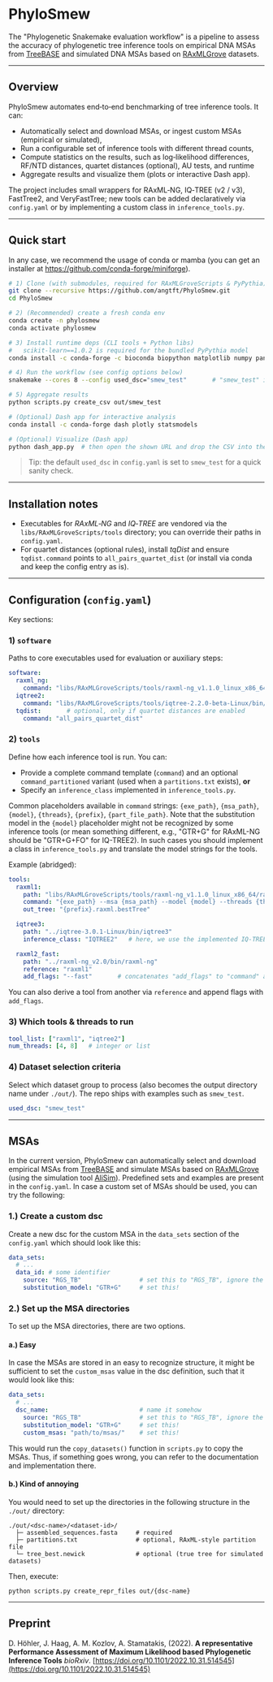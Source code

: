 # PhyloSmew

The "Phylogenetic Snakemake evaluation workflow" is a pipeline to assess the accuracy of phylogenetic tree inference tools on 
empirical DNA MSAs from [TreeBASE](https://www.treebase.org/treebase-web/home.html) and simulated DNA MSAs based on 
[RAxMLGrove](https://github.com/angtft/RAxMLGrove) datasets. 


---

## Overview
PhyloSmew automates end‑to‑end benchmarking of tree inference tools. It can:
- Automatically select and download MSAs, or ingest custom MSAs (empirical or simulated),
- Run a configurable set of inference tools with different thread counts,
- Compute statistics on the results, such as log‑likelihood differences, RF/NTD distances, quartet distances (optional), AU tests, and runtime
- Aggregate results and visualize them (plots or interactive Dash app).

The project includes small wrappers for RAxML‑NG, IQ‑TREE (v2 / v3), FastTree2, and VeryFastTree; new tools can be added declaratively via `config.yaml` or by implementing a custom class in `inference_tools.py`.

---

## Quick start
In any case, we recommend the usage of conda or mamba (you can get an installer at https://github.com/conda-forge/miniforge).

```bash
# 1) Clone (with submodules, required for RAxMLGroveScripts & PyPythia)
git clone --recursive https://github.com/angtft/PhyloSmew.git
cd PhyloSmew

# 2) (Recommended) create a fresh conda env
conda create -n phylosmew
conda activate phylosmew

# 3) Install runtime deps (CLI tools + Python libs)
#   scikit-learn==1.0.2 is required for the bundled PyPythia model
conda install -c conda-forge -c bioconda biopython matplotlib numpy pandas scikit-learn==1.0.2 snakemake tqdist ete3 scikit-optimize consel

# 4) Run the workflow (see config options below)
snakemake --cores 8 --config used_dsc="smew_test"       # "smew_test" is the name of a predefined test run in the 'config.yaml'

# 5) Aggregate results
python scripts.py create_csv out/smew_test

# (Optional) Dash app for interactive analysis
conda install -c conda-forge dash plotly statsmodels

# (Optional) Visualize (Dash app)
python dash_app.py  # then open the shown URL and drop the CSV into the uploader
```

> Tip: the default `used_dsc` in `config.yaml` is set to `smew_test` for a quick sanity check.

---

## Installation notes
- Executables for *RAxML‑NG* and *IQ‑TREE* are vendored via the `libs/RAxMLGroveScripts/tools` directory; you can override their paths in `config.yaml`.
- For quartet distances (optional rules), install *tqDist* and ensure `tqdist.command` points to `all_pairs_quartet_dist` (or install via conda and keep the config entry as is).

---

## Configuration (`config.yaml`)
Key sections:

### 1) `software`
Paths to core executables used for evaluation or auxiliary steps:
```yaml
software:
  raxml_ng:
    command: "libs/RAxMLGroveScripts/tools/raxml-ng_v1.1.0_linux_x86_64/raxml-ng"
  iqtree2:
    command: "libs/RAxMLGroveScripts/tools/iqtree-2.2.0-beta-Linux/bin/iqtree2"
  tqdist:       # optional, only if quartet distances are enabled
    command: "all_pairs_quartet_dist"
```

### 2) `tools`
Define how each inference tool is run. You can:
- Provide a complete command template (`command`) and an optional `command_partitioned` variant (used when a `partitions.txt` exists), **or**
- Specify an `inference_class` implemented in `inference_tools.py`.

Common placeholders available in `command` strings:
`{exe_path}`, `{msa_path}`, `{model}`, `{threads}`, `{prefix}`, `{part_file_path}`.
Note that the substitution model in the `{model}` placeholder might not be recognized by some inference tools (or mean something different, e.g., "GTR+G" for RAxML-NG 
should be "GTR+G+FO" for IQ-TREE2). In such cases you should implement a class in `inference_tools.py` and translate the model strings for the tools.

Example (abridged):
```yaml
tools:
  raxml1:
    path: "libs/RAxMLGroveScripts/tools/raxml-ng_v1.1.0_linux_x86_64/raxml-ng"
    command: "{exe_path} --msa {msa_path} --model {model} --threads {threads} --prefix {prefix} --force perf_threads"
    out_tree: "{prefix}.raxml.bestTree"

  iqtree3:
    path: "../iqtree-3.0.1-Linux/bin/iqtree3"
    inference_class: "IQTREE2"   # here, we use the implemented IQ-TREE2 class in 'inference_tools.py'; CLIs are compatible for our use here

  raxml2_fast:
    path: "../raxml-ng_v2.0/bin/raxml-ng"
    reference: "raxml1"
    add_flags: "--fast"       # concatenates "add_flags" to "command" and "command_partitioned" of the reference entry
```

You can also derive a tool from another via `reference` and append flags with `add_flags`.

### 3) Which tools & threads to run
```yaml
tool_list: ["raxml1", "iqtree2"]
num_threads: [4, 8]   # integer or list
```

### 4) Dataset selection criteria
Select which dataset group to process (also becomes the output directory name under `./out/`). The repo ships with examples such as `smew_test`.

```yaml
used_dsc: "smew_test"
```

---

## MSAs

In the current version, PhyloSmew can automatically select and download empirical MSAs from [TreeBASE](https://www.treebase.org/treebase-web/home.html) and simulate MSAs based on 
[RAxMLGrove](https://github.com/angtft/RAxMLGrove) (using the simulation tool [AliSim](https://github.com/iqtree/iqtree2/wiki/AliSim)). 
Predefined sets and examples are present in the `config.yaml`. In case a custom set of MSAs should be used, you can try the following:

### 1.) Create a custom dsc 
Create a new dsc for the custom MSA in the `data_sets` section of the `config.yaml` which should look like this:
```yaml
data_sets:
  # ...
  data_id: # some identifier
    source: "RGS_TB"                # set this to "RGS_TB", ignore the meaning (legacy stuff, will be renamed/redone in future)
    substitution_model: "GTR+G"     # set this!
```

### 2.) Set up the MSA directories
To set up the MSA directories, there are two options.

#### a.) Easy
In case the MSAs are stored in an easy to recognize structure, it might be sufficient to set the `custom_msas` value in the dsc definition,
such that it would look like this:
```yaml
data_sets:
  # ...
  dsc_name:                         # name it somehow
    source: "RGS_TB"                # set this to "RGS_TB", ignore the meaning (legacy stuff, will be renamed/redone in future)
    substitution_model: "GTR+G"     # set this!
    custom_msas: "path/to/msas/"    # set this!
```
This would run the `copy_datasets()` function in `scripts.py` to copy the MSAs. Thus, if something goes wrong, you can refer to the 
documentation and implementation there.

#### b.) Kind of annoying
You would need to set up the directories in the following structure in the `./out/` directory:

```
./out/<dsc-name>/<dataset-id>/
  ├─ assembled_sequences.fasta     # required
  ├─ partitions.txt                # optional, RAxML-style partition file
  └─ tree_best.newick              # optional (true tree for simulated datasets)
```

Then, execute:
```
python scripts.py create_repr_files out/{dsc-name}
```

---

## Preprint

D. Höhler, J. Haag,  A. M. Kozlov, A. Stamatakis, (2022). 
**A representative Performance Assessment of Maximum Likelihood based Phylogenetic Inference Tools** 
*bioRxiv*.
[https://doi.org/10.1101/2022.10.31.514545](https://doi.org/10.1101/2022.10.31.514545)
